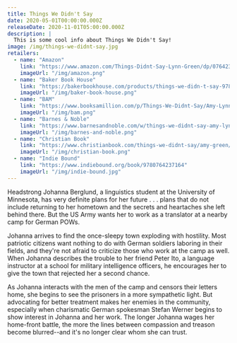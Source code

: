 ```yaml
---
title: Things We Didn't Say
date: 2020-05-01T00:00:00.000Z
releaseDate: 2020-11-01T05:00:00.000Z
description: |
  This is some cool info about Things We Didn't Say!
image: /img/things-we-didnt-say.jpg
retailers:
  - name: "Amazon"
    link: "https://www.amazon.com/Things-Didnt-Say-Lynn-Green/dp/0764237160/"
    imageUrl: "/img/amazon.png"
  - name: "Baker Book House"
    link: "https://bakerbookhouse.com/products/things-we-didn-t-say-9780764237164"
    imageUrl: "/img/baker-book-house.png"
  - name: "BAM"
    link: "https://www.booksamillion.com/p/Things-We-Didnt-Say/Amy-Lynn-Green/9780764237164"
    imageUrl: "/img/bam.png"
  - name: "Barnes & Noble"
    link: "https://www.barnesandnoble.com/w/things-we-didnt-say-amy-lynn-green/1136472139"
    imageUrl: "/img/barnes-and-noble.png"
  - name: "Christian Book"
    link: "https://www.christianbook.com/things-we-didnt-say/amy-green/9780764237164/pd/237164"
    imageUrl: "/img/christian-book.png"
  - name: "Indie Bound"
    link: "https://www.indiebound.org/book/9780764237164"
    imageUrl: "/img/indie-bound.jpg"
---
```


Headstrong Johanna Berglund, a linguistics student at the University of  Minnesota, has very definite plans for her future . . . plans that do  not include returning to her hometown and the secrets and heartaches she  left behind there. But the US Army wants her to work as a translator at  a nearby camp for German POWs.

Johanna arrives to find the  once-sleepy town exploding with hostility. Most patriotic citizens want  nothing to do with German soldiers laboring in their fields, and they're  not afraid to criticize those who work at the camp as well. When  Johanna describes the trouble to her friend Peter Ito, a language  instructor at a school for military intelligence officers, he encourages  her to give the town that rejected her a second chance.

As  Johanna interacts with the men of the camp and censors their letters  home, she begins to see the prisoners in a more sympathetic light. But  advocating for better treatment makes her enemies in the community,  especially when charismatic German spokesman Stefan Werner begins to  show interest in Johanna and her work. The longer Johanna wages her  home-front battle, the more the lines between compassion and treason  become blurred--and it's no longer clear whom she can trust.
